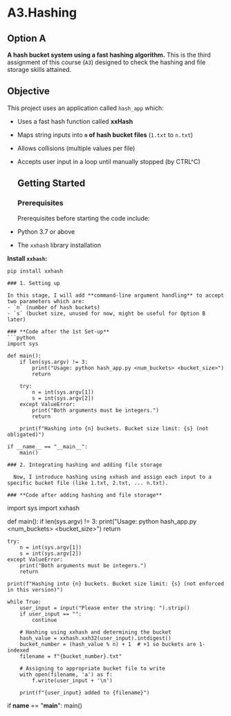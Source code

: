 # A3.Hashing
## Option A

**A hash bucket system using a fast hashing algorithm.** 
This is the third assignment of this course (`A3`) designed to check the hashing and file storage skills attained.

## Objective

This project uses an application called `hash_app` which:

- Uses a fast hash function called **xxHash**
- Maps string inputs into **`n` of hash bucket files** (`1.txt` to `n.txt`)
- Allows collisions (multiple values per file)
- Accepts user input in a loop until manually stopped (by CTRL^C)

  ## Getting Started

  ### Prerequisites

  Prerequisites before starting the code include:

- Python 3.7 or above
- The `xxhash` library installation

**Install `xxhash`:**

```
pip install xxhash

### 1. Setting up

In this stage, I will add **command-line argument handling** to accept two parameters which are:
- `n` (number of hash buckets)
- `s` (bucket size, unused for now, might be useful for Option B later)

### **Code after the 1st Set-up**
```python
import sys

def main():
    if len(sys.argv) != 3:
        print("Usage: python hash_app.py <num_buckets> <bucket_size>")
        return

    try:
        n = int(sys.argv[1])
        s = int(sys.argv[2])
    except ValueError:
        print("Both arguments must be integers.")
        return

    print(f"Hashing into {n} buckets. Bucket size limit: {s} (not obligated)")

if __name__ == "__main__":
    main()

### 2. Integrating hashing and adding file storage

  Now, I introduce hashing using xxhash and assign each input to a specific bucket file (like 1.txt, 2.txt, ... n.txt).

### **Code after adding hashing and file storage**
```
import sys
import xxhash

def main():
    if len(sys.argv) != 3:
        print("Usage: python hash_app.py <num_buckets> <bucket_size>")
        return

    try:
        n = int(sys.argv[1])
        s = int(sys.argv[2])
    except ValueError:
        print("Both arguments must be integers.")
        return

    print(f"Hashing into {n} buckets. Bucket size limit: {s} (not enforced in this version)")

    while True:
        user_input = input("Please enter the string: ").strip()
        if user_input == "":
            continue

        # Hashing using xxhash and determining the bucket
        hash_value = xxhash.xxh32(user_input).intdigest()
        bucket_number = (hash_value % n) + 1  # +1 so buckets are 1-indexed
        filename = f"{bucket_number}.txt"

        # Assigning to appropriate bucket file to write
        with open(filename, 'a') as f:
            f.write(user_input + '\n')

        print(f"{user_input} added to {filename}")

if __name__ == "__main__":
    main()

